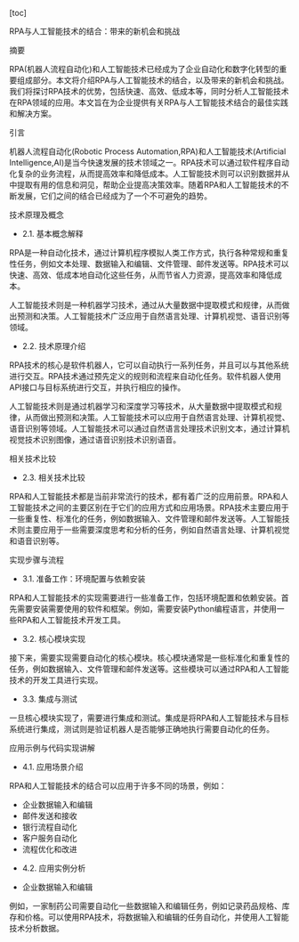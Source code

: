 
[toc]                    
                
                
RPA与人工智能技术的结合：带来的新机会和挑战

摘要

RPA(机器人流程自动化)和人工智能技术已经成为了企业自动化和数字化转型的重要组成部分。本文将介绍RPA与人工智能技术的结合，以及带来的新机会和挑战。我们将探讨RPA技术的优势，包括快速、高效、低成本等，同时分析人工智能技术在RPA领域的应用。本文旨在为企业提供有关RPA与人工智能技术结合的最佳实践和解决方案。

引言

机器人流程自动化(Robotic Process Automation,RPA)和人工智能技术(Artificial Intelligence,AI)是当今快速发展的技术领域之一。RPA技术可以通过软件程序自动化复杂的业务流程，从而提高效率和降低成本。人工智能技术则可以识别数据并从中提取有用的信息和洞见，帮助企业提高决策效率。随着RPA和人工智能技术的不断发展，它们之间的结合已经成为了一个不可避免的趋势。

技术原理及概念

- 2.1. 基本概念解释

RPA是一种自动化技术，通过计算机程序模拟人类工作方式，执行各种常规和重复性任务，例如文本处理、数据输入和编辑、文件管理、邮件发送等。RPA技术可以快速、高效、低成本地自动化这些任务，从而节省人力资源，提高效率和降低成本。

人工智能技术则是一种机器学习技术，通过从大量数据中提取模式和规律，从而做出预测和决策。人工智能技术广泛应用于自然语言处理、计算机视觉、语音识别等领域。

- 2.2. 技术原理介绍

RPA技术的核心是软件机器人，它可以自动执行一系列任务，并且可以与其他系统进行交互。RPA技术通过预先定义的规则和流程来自动化任务。软件机器人使用API接口与目标系统进行交互，并执行相应的操作。

人工智能技术则是通过机器学习和深度学习等技术，从大量数据中提取模式和规律，从而做出预测和决策。人工智能技术可以应用于自然语言处理、计算机视觉、语音识别等领域。人工智能技术可以通过自然语言处理技术识别文本，通过计算机视觉技术识别图像，通过语音识别技术识别语音。

相关技术比较

- 2.3. 相关技术比较

RPA和人工智能技术都是当前非常流行的技术，都有着广泛的应用前景。RPA和人工智能技术之间的主要区别在于它们的应用方式和应用场景。RPA技术主要应用于一些重复性、标准化的任务，例如数据输入、文件管理和邮件发送等。人工智能技术则主要应用于一些需要深度思考和分析的任务，例如自然语言处理、计算机视觉和语音识别等。

实现步骤与流程

- 3.1. 准备工作：环境配置与依赖安装

RPA和人工智能技术的实现需要进行一些准备工作，包括环境配置和依赖安装。首先需要安装需要使用的软件和框架。例如，需要安装Python编程语言，并使用一些RPA和人工智能技术开发工具。

- 3.2. 核心模块实现

接下来，需要实现需要自动化的核心模块。核心模块通常是一些标准化和重复性的任务，例如数据输入、文件管理和邮件发送等。这些模块可以通过RPA和人工智能技术的开发工具进行实现。

- 3.3. 集成与测试

一旦核心模块实现了，需要进行集成和测试。集成是将RPA和人工智能技术与目标系统进行集成，测试则是验证机器人是否能够正确地执行需要自动化的任务。

应用示例与代码实现讲解

- 4.1. 应用场景介绍

RPA和人工智能技术的结合可以应用于许多不同的场景，例如：

* 企业数据输入和编辑
* 邮件发送和接收
* 银行流程自动化
* 客户服务自动化
* 流程优化和改进

- 4.2. 应用实例分析

* 企业数据输入和编辑

例如，一家制药公司需要自动化一些数据输入和编辑任务，例如记录药品规格、库存和价格。可以使用RPA技术，将数据输入和编辑的任务自动化，并使用人工智能技术分析数据。


